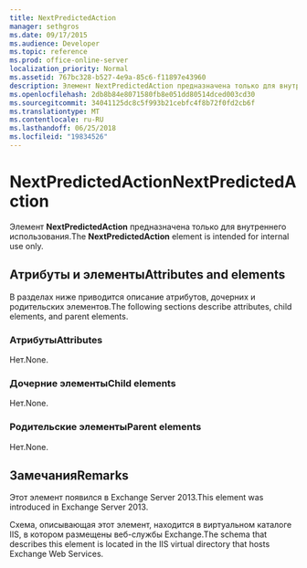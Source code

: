 ```yaml
---
title: NextPredictedAction
manager: sethgros
ms.date: 09/17/2015
ms.audience: Developer
ms.topic: reference
ms.prod: office-online-server
localization_priority: Normal
ms.assetid: 767bc328-b527-4e9a-85c6-f11897e43960
description: Элемент NextPredictedAction предназначена только для внутреннего использования.
ms.openlocfilehash: 2db8b84e8071580fb8e051dd80514dced003cd30
ms.sourcegitcommit: 34041125dc8c5f993b21cebfc4f8b72f0fd2cb6f
ms.translationtype: MT
ms.contentlocale: ru-RU
ms.lasthandoff: 06/25/2018
ms.locfileid: "19834526"
---
```

# <a name="nextpredictedaction"></a><span data-ttu-id="514ab-103">NextPredictedAction</span><span class="sxs-lookup"><span data-stu-id="514ab-103">NextPredictedAction</span></span>

<span data-ttu-id="514ab-104">Элемент **NextPredictedAction** предназначена только для внутреннего использования.</span><span class="sxs-lookup"><span data-stu-id="514ab-104">The **NextPredictedAction** element is intended for internal use only.</span></span> 

## <a name="attributes-and-elements"></a><span data-ttu-id="514ab-105">Атрибуты и элементы</span><span class="sxs-lookup"><span data-stu-id="514ab-105">Attributes and elements</span></span>

<span data-ttu-id="514ab-106">В разделах ниже приводится описание атрибутов, дочерних и родительских элементов.</span><span class="sxs-lookup"><span data-stu-id="514ab-106">The following sections describe attributes, child elements, and parent elements.</span></span>
  
### <a name="attributes"></a><span data-ttu-id="514ab-107">Атрибуты</span><span class="sxs-lookup"><span data-stu-id="514ab-107">Attributes</span></span>

<span data-ttu-id="514ab-108">Нет.</span><span class="sxs-lookup"><span data-stu-id="514ab-108">None.</span></span>
  
### <a name="child-elements"></a><span data-ttu-id="514ab-109">Дочерние элементы</span><span class="sxs-lookup"><span data-stu-id="514ab-109">Child elements</span></span>

<span data-ttu-id="514ab-110">Нет.</span><span class="sxs-lookup"><span data-stu-id="514ab-110">None.</span></span>
  
### <a name="parent-elements"></a><span data-ttu-id="514ab-111">Родительские элементы</span><span class="sxs-lookup"><span data-stu-id="514ab-111">Parent elements</span></span>

<span data-ttu-id="514ab-112">Нет.</span><span class="sxs-lookup"><span data-stu-id="514ab-112">None.</span></span>
  
## <a name="remarks"></a><span data-ttu-id="514ab-113">Замечания</span><span class="sxs-lookup"><span data-stu-id="514ab-113">Remarks</span></span>

<span data-ttu-id="514ab-114">Этот элемент появился в Exchange Server 2013.</span><span class="sxs-lookup"><span data-stu-id="514ab-114">This element was introduced in Exchange Server 2013.</span></span>
  
<span data-ttu-id="514ab-115">Схема, описывающая этот элемент, находится в виртуальном каталоге IIS, в котором размещены веб-службы Exchange.</span><span class="sxs-lookup"><span data-stu-id="514ab-115">The schema that describes this element is located in the IIS virtual directory that hosts Exchange Web Services.</span></span>
  

